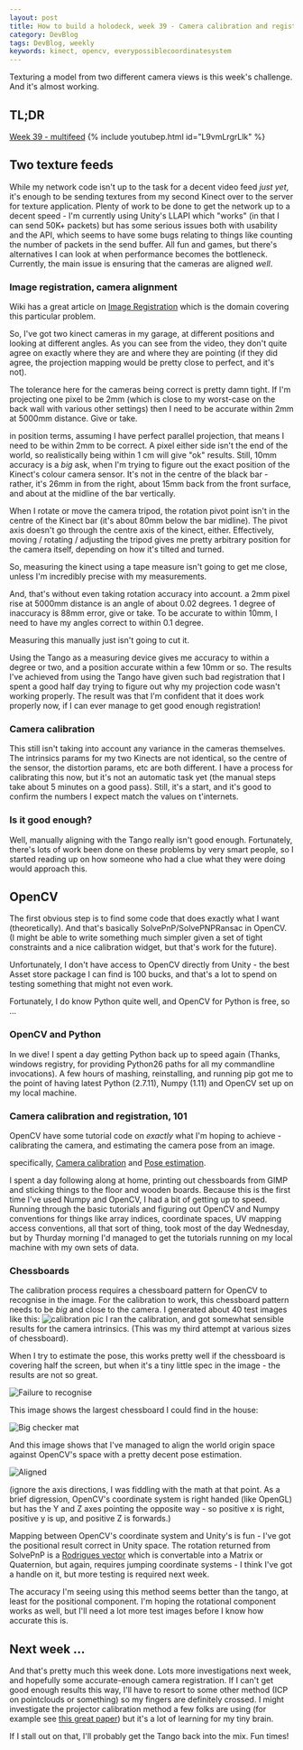 ```yaml
---
layout: post
title: How to build a holodeck, week 39 - Camera calibration and registration
category: DevBlog
tags: DevBlog, weekly
keywords: kinect, opencv, everypossiblecoordinatesystem
---
```


Texturing a model from two different camera views is this week's challenge.
And it's almost working.

## TL;DR

[Week 39 - multifeed](https://youtu.be/L9vmLrgrLlk)
{% include youtubep.html id="L9vmLrgrLlk" %}

## Two texture feeds

While my network code isn't up to the task for a decent video feed *just yet*, it's enough
to be sending textures from my second Kinect over to the server for texture application.
Plenty of work to be done to get the network up to a decent speed - I'm currently using
Unity's LLAPI which "works" (in that I can send 50K+ packets) but has some serious issues
both with usability and the API, which seems to have some bugs relating to things like
counting the number of packets in the send buffer. All fun and games, but there's alternatives
I can look at when performance becomes the bottleneck. Currently, the main issue is
ensuring that the cameras are aligned *well*.

### Image registration, camera alignment

Wiki has a great article on [Image Registration](https://en.wikipedia.org/wiki/Image_registration)
which is the domain covering this particular problem.

So, I've got two kinect cameras in my garage, at different positions and looking at different
angles. As you can see from the video, they don't quite agree on exactly where they are and
where they are pointing (if they did agree, the projection mapping would be pretty close to
perfect, and it's not).

The tolerance here for the cameras being correct is pretty damn tight. If I'm projecting
one pixel to be 2mm (which is close to my worst-case on the back wall with various other
settings) then I need to be accurate within 2mm at 5000mm distance. Give or take.

in position terms, assuming I have perfect parallel projection, that means I need to be within
2mm to be correct. A pixel either side isn't the end of the world, so realistically being within
1 cm will give "ok" results. Still, 10mm accuracy is a *big* ask, when I'm trying to figure out
the exact position of the Kinect's colour camera sensor. It's not in the centre of the black bar -
rather, it's 26mm in from the right, about 15mm back from the front surface, and about at the
midline of the bar vertically.

When I rotate or move the camera tripod, the rotation pivot point isn't in the centre of the
Kinect bar (it's about 80mm below the bar midline). The pivot axis doesn't go through the centre
axis of the kinect, either. Effectively, moving / rotating / adjusting the tripod gives me
pretty arbitrary position for the camera itself, depending on how it's tilted and turned.

So, measuring the kinect using a tape measure isn't going to get me close, unless I'm incredibly
precise with my measurements.

And, that's without even taking rotation accuracy into account. a 2mm pixel rise at 5000mm distance
is an angle of about 0.02 degrees. 1 degree of inaccuracy is 88mm error, give or take. To be
accurate to within 10mm, I need to have my angles correct to within 0.1 degree.

Measuring this manually just isn't going to cut it.

Using the Tango as a measuring device gives me accuracy to within a degree or two, and a position
accurate within a few 10mm or so. The results I've achieved from using the Tango have given
such bad registration that I spent a good half day trying to figure out why my projection code
wasn't working properly. The result was that I'm confident that it does work properly now,
if I can ever manage to get good enough registration!

### Camera calibration

This still isn't taking into account any variance in the cameras themselves. The intrinsics params
for my two Kinects are not identical, so the centre of the sensor, the distortion params, etc are
both different. I have a process for calibrating this now, but it's not an automatic task yet
(the manual steps take about 5 minutes on a good pass). Still, it's a start, and it's good
to confirm the numbers I expect match the values on t'internets.

### Is it good enough?

Well, manually aligning with the Tango really isn't good enough. Fortunately, there's lots of
work been done on these problems by very smart people, so I started reading up on how someone
who had a clue what they were doing would approach this.

## OpenCV

The first obvious step is to find some code that does exactly what I want (theoretically). And
that's basically SolvePnP/SolvePNPRansac in OpenCV. (I might be able to write something much
simpler given a set of tight constraints and a nice calibration widget, but that's work for
the future).

Unfortunately, I don't have access to OpenCV directly from Unity - the best Asset store package
I can find is 100 bucks, and that's a lot to spend on testing something that might not even work.

Fortunately, I do know Python quite well, and OpenCV for Python is free, so ...

### OpenCV and Python

In we dive! I spent a day getting Python back up to speed again (Thanks, windows registry, for
providing Python26 paths for all my commandline invocations). A few hours of mashing, reinstalling,
and running pip got me to the point of having latest Python (2.7.11), Numpy (1.11) and OpenCV
set up on my local machine.


### Camera calibration and registration, 101

OpenCV have some tutorial code on *exactly* what I'm hoping to achieve - calibrating the camera,
and estimating the camera pose from an image.

specifically, [Camera calibration](http://docs.opencv.org/3.1.0/d9/db7/tutorial_py_table_of_contents_calib3d.html)
and [Pose estimation](http://docs.opencv.org/3.1.0/d7/d53/tutorial_py_pose.html).

I spent a day following along at home, printing out chessboards from GIMP and sticking things
to the floor and wooden boards. Because this is the first time I've used Numpy and OpenCV, I had
a bit of getting up to speed. Running through the basic tutorials and figuring out OpenCV and Numpy
conventions for things like array indices, coordinate spaces, UV mapping access conventions, all that
sort of thing, took most of the day Wednesday, but by Thurday morning I'd managed to get the
tutorials running on my local machine with my own sets of data.

### Chessboards

The calibration process requires a chessboard pattern for OpenCV to recognise in the image.
For the calibration to work, this chessboard pattern needs to be *big* and close to the camera.
I generated about 40 test images like this: ![calibration pic](/assets/week39/calib1.jpg)
I ran the calibration, and got somewhat sensible results for the camera intrinsics. (This was my
third attempt at various sizes of chessboard).

When I try to estimate the pose, this works pretty well if the chessboard is covering half
the screen, but when it's a tiny little spec in the image - the results are not so great.

![Failure to recognise](/assets/week39/opencv_failed.jpg)

This image shows the largest chessboard I could find in the house:

![Big checker mat](/assets/week39/opencv_found.jpg)

And this image shows that I've managed to align the world origin space against OpenCV's space
with a pretty decent pose estimation.

![Aligned](/assets/week39/opencv_aligned.jpg)

(ignore the axis directions, I was fiddling with the math at that point. As a brief digression,
OpenCV's coordinate system is right handed (like OpenGL) but has the Y and Z axes pointing
the opposite way - so positive x is right, positive y is up, and positive Z is forwards.)

Mapping between OpenCV's coordinate system and Unity's is fun - I've got the positional result
correct in Unity space. The rotation returned from SolvePnP is a
[Rodrigues vector](https://en.wikipedia.org/wiki/Rodrigues'_rotation_formula) which is convertable
into a Matrix or Quaternion, but again, requires jumping coordinate systems - I think I've got
a handle on it, but more testing is required next week.

The accuracy I'm seeing using this method seems better than the tango, at least for the positional
component. I'm hoping the rotational component works as well, but I'll need a lot more test
images before I know how accurate this is.

## Next week ...

And that's pretty much this week done. Lots more investigations next week, and hopefully some
accurate-enough camera registration. If I can't get good enough results this way, I'll have to
resort to some other method (ICP on pointclouds or something) so my fingers are definitely
crossed. I might investigate the projector calibration method a few folks are using (for example
see [this great paper](https://www.comp.nus.edu.sg/~brown/pdf/TVCG05.pdf)) but it's a lot of
learning for my tiny brain.

If I stall out on that, I'll probably get the Tango back into the mix. Fun times!








